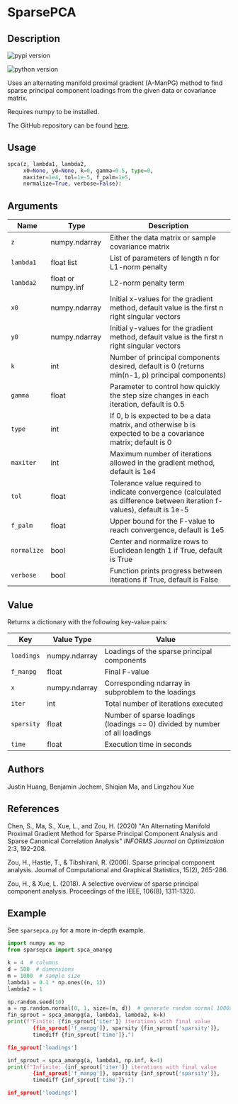 # SparsePCA

## Description

![pypi version](https://img.shields.io/pypi/v/sparsepca.svg)

![python version](https://img.shields.io/pypi/pyversions/sparsepca.svg)

Uses an alternating manifold proximal gradient (A-ManPG) method to find sparse principal component loadings from the given data or covariance matrix. 

Requires numpy to be installed.

The GitHub repository can be found [here](https://github.com/xinging-birds/AManPG).

## Usage

```python
spca(z, lambda1, lambda2, 
     x0=None, y0=None, k=0, gamma=0.5, type=0, 
     maxiter=1e4, tol=1e-5, f_palm=1e5,
	 normalize=True, verbose=False):
```

## Arguments

| Name | Type | Description |
| --- | --- | --- |
| `z` | numpy.ndarray | Either the data matrix or sample covariance matrix |
| `lambda1` | float list | List of parameters of length n for L1-norm penalty |
| `lambda2` | float or numpy.inf | L2-norm penalty term |
| `x0` | numpy.ndarray | Initial x-values for the gradient method, default value is the first n right singular vectors |
| `y0` | numpy.ndarray | Initial y-values for the gradient method, default value is the first n right singular vectors |
| `k` | int | Number of principal components desired, default is 0 (returns min(n-1, p) principal components) |
| `gamma` | float | Parameter to control how quickly the step size changes in each iteration, default is 0.5 |
| `type` | int | If 0, b is expected to be a data matrix, and otherwise b is expected to be a covariance matrix; default is 0 |
| `maxiter` | int | Maximum number of iterations allowed in the gradient method, default is 1e4 |
| `tol` | float | Tolerance value required to indicate convergence (calculated as difference between iteration f-values), default is 1e-5 |
| `f_palm` | float | Upper bound for the F-value to reach convergence, default is 1e5 |
| `normalize` | bool | Center and normalize rows to Euclidean length 1 if True, default is True |
| `verbose` | bool | Function prints progress between iterations if True, default is False |

## Value

Returns a dictionary with the following key-value pairs:

| Key | Value Type | Value |
| --- | --- | --- |
| `loadings` | numpy.ndarray | Loadings of the sparse principal components |
| `f_manpg` | float | Final F-value |
| `x` | numpy.ndarray | Corresponding ndarray in subproblem to the loadings |
| `iter` | int | Total number of iterations executed |
| `sparsity` | float | Number of sparse loadings (loadings == 0) divided by number of all loadings |
| `time` | float | Execution time in seconds |

## Authors
 
Justin Huang, Benjamin Jochem, Shiqian Ma, and Lingzhou Xue

## References

Chen, S., Ma, S., Xue, L., and Zou, H. (2020) "An Alternating Manifold Proximal Gradient Method for Sparse Principal Component Analysis and Sparse Canonical Correlation Analysis" *INFORMS Journal on Optimization* 2:3, 192-208.

Zou, H., Hastie, T., & Tibshirani, R. (2006). Sparse principal component analysis. Journal of Computational and Graphical Statistics, 15(2), 265-286.

Zou, H., & Xue, L. (2018). A selective overview of sparse principal component analysis. Proceedings of the IEEE, 106(8), 1311-1320.

## Example

See `sparsepca.py` for a more in-depth example.

```python
import numpy as np
from sparsepca import spca_amanpg

k = 4  # columns
d = 500  # dimensions
m = 1000  # sample size
lambda1 = 0.1 * np.ones((n, 1))
lambda2 = 1

np.random.seed(10)
a = np.random.normal(0, 1, size=(m, d))  # generate random normal 1000x500 matrix
fin_sprout = spca_amanpg(a, lambda1, lambda2, k=k)
print(f"Finite: {fin_sprout['iter']} iterations with final value 
		{fin_sprout['f_manpg']}, sparsity {fin_sprout['sparsity']}, 
		timediff {fin_sprout['time']}.")

fin_sprout['loadings']

inf_sprout = spca_amanpg(a, lambda1, np.inf, k=4)
print(f"Infinite: {inf_sprout['iter']} iterations with final value 
		{inf_sprout['f_manpg']}, sparsity {inf_sprout['sparsity']}, 
		timediff {inf_sprout['time']}.")

inf_sprout['loadings']
```
